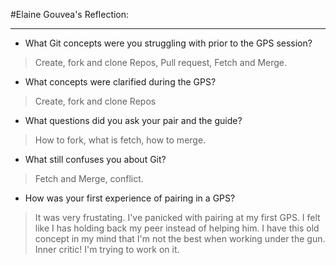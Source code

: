#Elaine Gouvea's Reflection:
____
* What Git concepts were you struggling with prior to the GPS session?

>Create, fork and clone Repos, Pull request, Fetch and Merge.

* What concepts were clarified during the GPS?

>Create, fork and clone Repos

* What questions did you ask your pair and the guide?

>How to fork, what is fetch, how to merge.

* What still confuses you about Git?

>Fetch and Merge, conflict.

* How was your first experience of pairing in a GPS?

>It was very frustating. I've panicked with pairing at my first GPS. I felt like I has holding back my peer instead of helping him. I have this old concept in my mind that I'm not the best when working under the gun. Inner critic! I'm trying to work on it.